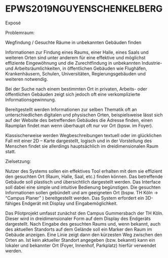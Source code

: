 # EPWS2019NGUYENSCHENKELBERG

Exposé

Problemraum:

Wegfindung / Gesuchte Räume in unbekannten Gebäuden finden

Informationen zur Findung eines Raums, einer Halle, eines Saals und weiteren Orten sind unter anderem für eine effektive und möglichst effiziente Eingewöhnung und die Zurechtfindung in unbekannten Industrie- und Arbeitsräumlichkeiten, in öffentlichen Gebäuden wie Flughäfen, Krankenhäusern, Schulen, Universitäten, Regierungsgebäuden und weiteren notwendig.

Bei der Suche nach einem bestimmten Ort in privaten, Arbeits- oder öffentlichen Gebäuden zeigt sich jedoch oft eine verkomplizierte Informationsgewinnung.

Bereitgestellt werden Informationen zur selben Thematik oft an unterschiedlichen digitalen und physischen Orten, beispielsweise lässt sich auf der Website des betreffenden Gebäudes die Adresse finden, einen Raumplan findet man wenn überhaupt oft nur vor Ort (bpsw. im Foyer).

 Klassischerweise werden Wegbeschreibungen textuell oder im glücklichen Fall mit einer 2D – Karte dargestellt, logisch und in der Vorstellung des Menschen findet sie allerdings hauptsächlich im dreidimensionalen Raum statt.

Zielsetzung:

Nutzer des Systems sollen ein effektives Tool erhalten mit dem sie effizient den gesuchten Ort (Raum, Halle, Saal, etc.) finden können. Das betreffende Gebäude soll plastisch und übersichtlich dargestellt werden. Das Interface soll dabei eine simple und intuitive Bedienung begünstigen. Die gesuchten Informationen sollen gebündelt und am geeigneten Ort (bspw. TH Köln → “Campus Planer” ) bereitgestellt werden. Das System erfordert ein 3D-fähiges Endgerät mit Display und Eingabemöglichkeit.

Das Pilotprojekt umfasst zunächst den Campus Gummersbach der TH Köln. Dieser wird in dreidimensionaler Form auf dem Display des Endgeräts dargestellt. Nach Eingabe des gesuchten Raums und, wenn bekannt, auch des aktuellen Standorts auf dem Gelände soll ein Marker den Raum im Gebäude anzeigen. Eine Linie zeigt dann den kürzesten Weg zwischen den Orten an. Ist kein aktueller Standort angegeben (bzw. bekannt) kann ein lokaler und bekannter Ort (Foyer, Innenhof, Parkplatz) hierfür verwendet werden.


